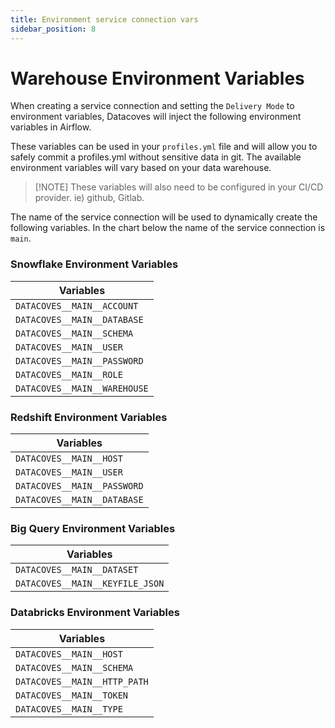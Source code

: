 ```yaml
---
title: Environment service connection vars
sidebar_position: 8
---
```


# Warehouse Environment Variables

When creating a service connection and setting the `Delivery Mode` to environment variables, Datacoves will inject the following environment variables in Airflow. 

These variables can be used in your `profiles.yml` file and will allow you to safely commit a profiles.yml without sensitive data in git. The available environment variables will vary based on your data warehouse.

>[!NOTE] These variables will also need to be configured in your CI/CD provider. ie) github, Gitlab.

The name of the service connection will be used to dynamically create the following variables. In the chart below the name of the service connection is `main`.

### Snowflake Environment Variables
| Variables                        |
|----------------------------------|
| `DATACOVES__MAIN__ACCOUNT`       |
| `DATACOVES__MAIN__DATABASE`      |
| `DATACOVES__MAIN__SCHEMA`        |
| `DATACOVES__MAIN__USER`          |
| `DATACOVES__MAIN__PASSWORD`      |
| `DATACOVES__MAIN__ROLE`          |
| `DATACOVES__MAIN__WAREHOUSE`     |

### Redshift Environment Variables
| Variables                        |
|----------------------------------|
| `DATACOVES__MAIN__HOST`          |
| `DATACOVES__MAIN__USER`          |
| `DATACOVES__MAIN__PASSWORD`      |
| `DATACOVES__MAIN__DATABASE`      |

### Big Query Environment Variables
| Variables                        |
|----------------------------------|
| `DATACOVES__MAIN__DATASET`       |
| `DATACOVES__MAIN__KEYFILE_JSON`  |

### Databricks Environment Variables
| Variables                        |
|----------------------------------|
| `DATACOVES__MAIN__HOST`          |
| `DATACOVES__MAIN__SCHEMA`        |
| `DATACOVES__MAIN__HTTP_PATH`     |
| `DATACOVES__MAIN__TOKEN`         |
| `DATACOVES__MAIN__TYPE`          |
